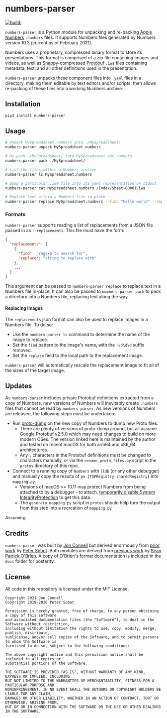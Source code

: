 # numbers-parser

<a href="https://travis-ci.org/psobot/numbers-parser"><img src="https://travis-ci.com/psobot/numbers-parser.svg?branch=master" alt="build:" /></a>

`numbers-parser` is a Python module for unpacking and re-packing
[Apple Numbers](https://www.apple.com/numbers/) `.numbers` files. It supports Numbers
files generated by Numbers version 10.3 (current as of February 2021).

Numbers uses a proprietary, compressed binary format to store its presentations.
This format is comprised of a zip file containing images and videos, as well as
[Snappy](https://github.com/google/snappy)-compressed
[Protobuf](https://github.com/protocolbuffers/protobuf) `.iwa` files containing
metadata, text, and all other definitions used in the presentation.

`numbers-parser` unpacks these component files into `.yaml` files in a directory,
making them editable by text editors and/or scripts, then allows re-packing of these
files into a working Numbers archive.

## Installation

```bash
pip3 install numbers-parser
```

## Usage

```bash
# Unpack MySpreadsheet.numbers into ./MySpreadsheet/
numbers-parser unpack MySpreadsheet.numbers

# Re-pack ./MySpreadsheet/ into MySpreadsheet.out.numbers
numbers-parser pack ./MySpreadsheet/

# List the files within a Numbers archive
numbers-parser ls MySpreadsheet.numbers

# Dump a particular .iwa file into its yaml representation on stdout
numbers-parser cat MySpreadsheet.numbers /Index/Sheet-00001.iwa

# Replace text within a Numbers file in-place
numbers-parser replace MySpreadsheet.numbers --find "hello world" --replace "hello dolly"
```

### Formats

`numbers-parser` supports reading a list of replacements from a JSON file passed in
as `--replacements`. This file must have the form:

```json
{
  "replacements": [
    {
      "find": "regexp to search for",
      "replace": "string to replace with"
    },
    ...
  ]
}
```

This argument can be passed to `numbers-parser replace` to replace text in a Numbers
file in-place. It can also be passed to `numbers-parser pack` to pack a directory
into a Numbers file, replacing text along the way.

#### Replacing Images

The `replacements` json format can also be used to replace images in a Numbers file.
To do so:

* Use the `numbers-parser ls` command to determine the name of the image to replace.
* Set the `find` pattern to the image's name, with the `-\d\d\d` suffix removed.
* Set the `replace` field to the local path to the replacement image.

`numbers-parser` will automatically rescale the replacement image to fit all of the
sizes of the target image.

## Updates

As `numbers-parser` includes private Protobuf definitions extracted from a copy of Numbers,
new versions of Numbers will inevitably create `.numbers` files that cannot be read by `numbers-parser`.
As new versions of Numbers are released, the following steps must be undertaken:

* Run [proto-dump](https://github.com/masaccio/proto-dump) on the new copy of Numbers to dump
  new Proto files.
  * There are plenty of versions of proto-dump around, but all assume Google Protobuf v2.5.0
    which may need changes to build on more modern OSes. The version linked here is maintained
	by the author and tested on recent macOS for both arm64 and x86_64 architectures.
  * Any `.` characters in the Protobuf definitions must be changed to `_` characters manually, or via
    the `rename_proto_files.py` script in the `protos` directory of this repo.
* Connect to a running copy of `Numbers` with `lldb` (or any other debugger) and manually copy
  the results of `po [TSPRegistry sharedRegistry]` into `mapping.py`.
  * Versions of macOS >= 10.11 may protect Numbers from being attached to by a debugger -
    to attach, [temporarily disable System IntegrityProtection](https://developer.apple.com/documentation/security/disabling_and_enabling_system_integrity_protection)
    to get this data.
  * The `generate_mapping.py` script in `protos` should help turn the output from this step into a
    recreation of `mapping.py`

Assuming 

## Credits

`numbers-parser` was built by [Jon Connell](http://github.com/masaccio) but derived enormously
from [prior work](https://github.com/psobot/keynote-parser) by [Peter Sobot](https://petersobot.com).
Both modules are derived from [previous work](https://github.com/obriensp/iWorkFileFormat/blob/master/Docs/index.md)
by [Sean Patrick O'Brien](http://www.obriensp.com). A copy of O'Brien's format documentation
is included in the `docs` folder for posterity.

## License

All code in this repository is licensed under the MIT License.

```
Copyright 2021 Jon Connell
Copyright 2019-2020 Peter Sobot

Permission is hereby granted, free of charge, to any person obtaining a copy of this software
and associated documentation files (the "Software"), to deal in the Software without restriction,
including without limitation the rights to use, copy, modify, merge, publish, distribute,
sublicense, and/or sell copies of the Software, and to permit persons to whom the Software is
furnished to do so, subject to the following conditions:

The above copyright notice and this permission notice shall be included in all copies or
substantial portions of the Software.

THE SOFTWARE IS PROVIDED "AS IS", WITHOUT WARRANTY OF ANY KIND, EXPRESS OR IMPLIED, INCLUDING
BUT NOT LIMITED TO THE WARRANTIES OF MERCHANTABILITY, FITNESS FOR A PARTICULAR PURPOSE AND
NONINFRINGEMENT. IN NO EVENT SHALL THE AUTHORS OR COPYRIGHT HOLDERS BE LIABLE FOR ANY CLAIM,
DAMAGES OR OTHER LIABILITY, WHETHER IN AN ACTION OF CONTRACT, TORT OR OTHERWISE, ARISING FROM,
OUT OF OR IN CONNECTION WITH THE SOFTWARE OR THE USE OR OTHER DEALINGS IN THE SOFTWARE.
```

